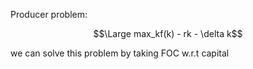 ---
---

Producer problem:

$$\Large max_kf(k) - rk - \delta k$$

we can solve this problem by taking FOC w.r.t capital
